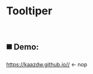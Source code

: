 # Tooltiper

<!-- <div align="center">
  <img src="https://github.com/KaazDW/A3S5-ratWallet/blob/master/DOC/cg_1.png">
  <img src="https://github.com/KaazDW/A3S5-ratWallet/blob/master/DOC/cg_2.png">
  <img src="https://github.com/KaazDW/A3S5-ratWallet/blob/master/DOC/cg_3.png">
</div> -->

  
<br/>
  
◼️ Demo:
-
https://kaazdw.github.io// <- nop
